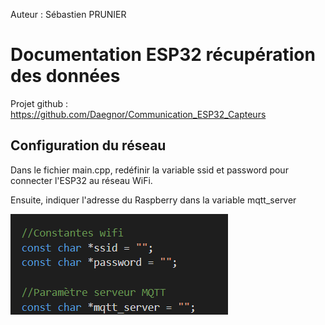 Auteur : Sébastien PRUNIER

# Documentation ESP32 récupération des données

Projet github : https://github.com/Daegnor/Communication_ESP32_Capteurs

## Configuration du réseau

Dans le fichier main.cpp, redéfinir la variable ssid et password pour connecter l'ESP32 au réseau WiFi.

Ensuite, indiquer l'adresse du Raspberry dans la variable mqtt_server

![image-20210519172324632](\images_doc\image-20210519172324632.png)